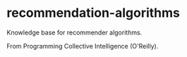 # recommendation-algorithms
Knowledge base for recommender algorithms.

From Programming Collective Intelligence (O'Reilly).
